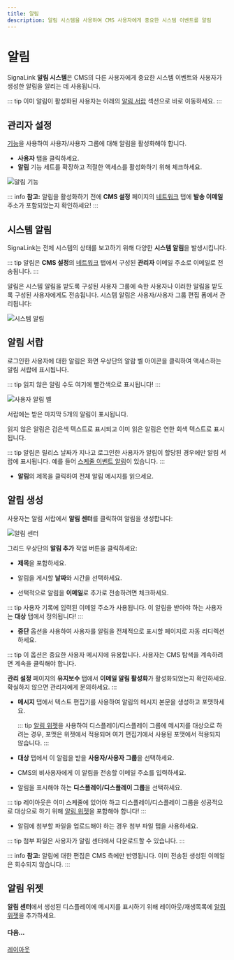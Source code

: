 ```yaml
---
title: 알림
description: 알림 시스템을 사용하여 CMS 사용자에게 중요한 시스템 이벤트를 알림
---
```


# 알림

SignaLink **알림 시스템**은 CMS의 다른 사용자에게 중요한 시스템 이벤트와 사용자가 생성한 알림을 알리는 데 사용됩니다.

::: tip
이미 알림이 활성화된 사용자는 아래의 [알림 서랍](users_notifications.html#content-notification-drawer) 섹션으로 바로 이동하세요.
:::

## 관리자 설정

[기능](users_features_and_sharing.html)을 사용하여 사용자/사용자 그룹에 대해 알림을 활성화해야 합니다.

- **사용자** 탭을 클릭하세요.
- **알림** 기능 세트를 확장하고 적절한 액세스를 활성화하기 위해 체크하세요.

![알림 기능](/img/v4_users_notification_feature.png)

::: info
**참고:** 알림을 활성화하기 전에 **CMS 설정** 페이지의 [네트워크](tour_cms_settings.html#content-network) 탭에 **발송 이메일** 주소가 포함되었는지 확인하세요!
:::

## 시스템 알림

SignaLink는 전체 시스템의 상태를 보고하기 위해 다양한 **시스템 알림**을 발생시킵니다.

::: tip
알림은 **CMS 설정**의 [네트워크](tour_cms_settings.html#content-network) 탭에서 구성된 **관리자** 이메일 주소로 이메일로 전송됩니다.
:::

알림은 시스템 알림을 받도록 구성된 사용자 그룹에 속한 사용자나 이러한 알림을 받도록 구성된 사용자에게도 전송됩니다. 시스템 알림은 사용자/사용자 그룹 편집 폼에서 관리됩니다:

![시스템 알림](/img/v4_users_notifications_system.png)

## 알림 서랍

로그인한 사용자에 대한 알림은 화면 우상단의 알람 벨 아이콘을 클릭하여 액세스하는 알림 서랍에 표시됩니다.

::: tip
읽지 않은 알림 수도 여기에 빨간색으로 표시됩니다!
:::

![사용자 알림 벨](/img/v4_users_notification_bell.png)

서랍에는 받은 마지막 5개의 알림이 표시됩니다.

읽지 않은 알림은 검은색 텍스트로 표시되고 이미 읽은 알림은 연한 회색 텍스트로 표시됩니다.

::: tip
알림은 릴리스 날짜가 지나고 로그인한 사용자가 알림이 할당된 경우에만 알림 서랍에 표시됩니다. 예를 들어 [스케줄 이벤트 알림](scheduling_events.html#content-reminders)이 있습니다.
:::

- **알림**의 제목을 클릭하여 전체 알림 메시지를 읽으세요.

## 알림 생성

사용자는 알림 서랍에서 **알림 센터**를 클릭하여 알림을 생성합니다:

![알림 센터](/img/v4_users_notification_centre.png)

그리드 우상단의 **알림 추가** 작업 버튼을 클릭하세요:

- **제목**을 포함하세요.

- 알림을 게시할 **날짜**와 시간을 선택하세요.

- 선택적으로 알림을 **이메일**로 추가로 전송하려면 체크하세요.

::: tip
사용자 기록에 입력된 이메일 주소가 사용됩니다. 이 알림을 받아야 하는 사용자는 **대상** 탭에서 정의됩니다!
:::

- **중단** 옵션을 사용하여 사용자를 알림을 전체적으로 표시할 페이지로 자동 리디렉션하세요.

::: tip
이 옵션은 중요한 사용자 메시지에 유용합니다. 사용자는 CMS 탐색을 계속하려면 계속을 클릭해야 합니다.

**관리 설정** 페이지의 **유지보수** 탭에서 **이메일 알림 활성화**가 활성화되었는지 확인하세요. 확실하지 않으면 관리자에게 문의하세요.
:::

- **메시지** 탭에서 텍스트 편집기를 사용하여 알림의 메시지 본문을 생성하고 포맷하세요.

  ::: tip
  [알림 위젯](media_module_notifications.html)을 사용하여 디스플레이/디스플레이 그룹에 메시지를 대상으로 하려는 경우, 포맷은 위젯에서 적용되며 여기 편집기에서 사용된 포맷에서 적용되지 않습니다.
  :::

- **대상** 탭에서 이 알림을 받을 **사용자/사용자 그룹**을 선택하세요.

- CMS의 비사용자에게 이 알림을 전송할 이메일 주소를 입력하세요.
- 알림을 표시해야 하는 **디스플레이/디스플레이 그룹**을 선택하세요.

::: tip
레이아웃은 이미 스케줄에 있어야 하고 디스플레이/디스플레이 그룹을 성공적으로 대상으로 하기 위해 [알림 위젯](media_module_notifications.html)을 포함해야 합니다!
:::

- 알림에 첨부할 파일을 업로드해야 하는 경우 첨부 파일 탭을 사용하세요.

::: tip
첨부 파일은 사용자가 알림 센터에서 다운로드할 수 있습니다.
:::

::: info
**참고:** 알림에 대한 편집은 CMS 측에만 반영됩니다. 이미 전송된 생성된 이메일은 회수되지 않습니다.
:::

## 알림 위젯

**알림 센터**에서 생성된 디스플레이에 메시지를 표시하기 위해 레이아웃/재생목록에 [알림 위젯](media_module_notifications.html)을 추가하세요.

#### 다음...

[레이아웃](layouts.html) 